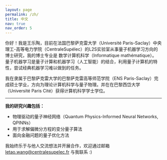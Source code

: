 ```yaml
---
layout: page
permalink: /zh/
title: 中文
nav: true
nav_order: 5
---
```


你好！我是王乐陶，目前在法国巴黎萨克雷大学（Université Paris-Saclay）中央理工-高等电力学院（CentraleSupélec）的L2S实验室从事量子机器学习方向的博士研究，我的博士专业是 数学计算机科学（Informatique mathématique）。
量子机器学习是量子计算和机器学习（人工智能）的结合，利用量子计算机的特性，尝试经典机器学习难以做到的任务。

我在隶属于巴黎萨克雷大学的巴黎萨克雷高等师范学院（ENS Paris-Saclay）完成硕士学业，方向为理论计算机科学与量子物理。并在在巴黎西岱大学（Université Paris Cité）获得计算机科学学士学位。



---

**我的研究兴趣包括：**
- 物理驱动的量子神经网络（Quantum Physics-Informed Neural Networks, QPINNs）
- 用于求解偏微分方程的变分量子算法
- 面向金融问题的量子优化方法

我始终乐于与他人交流想法并开展合作，欢迎通过邮箱[letao.wang@centralesupelec.fr](mailto:letao.wang@centralesupelec.fr) 与我联系 :)